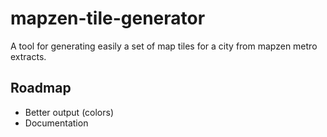 # mapzen-tile-generator

A tool for generating easily a set of map tiles for a city from mapzen metro extracts.

## Roadmap

* Better output (colors)
* Documentation